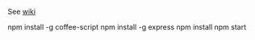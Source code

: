 See [wiki](https://github.com/respectio/cloudfabric/wiki/CloudStore-UI)

npm install -g coffee-script
npm install -g express
npm install
npm start
